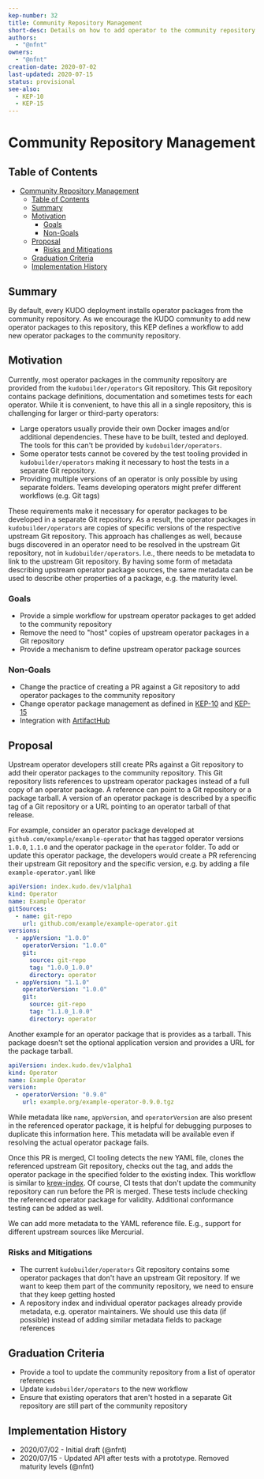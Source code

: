 ```yaml
---
kep-number: 32
title: Community Repository Management
short-desc: Details on how to add operator to the community repository
authors:
  - "@nfnt"
owners:
  - "@nfnt"
creation-date: 2020-07-02
last-updated: 2020-07-15
status: provisional
see-also:
  - KEP-10
  - KEP-15
---
```


# Community Repository Management

## Table of Contents

- [Community Repository Management](#community-repository-management)
  - [Table of Contents](#table-of-contents)
  - [Summary](#summary)
  - [Motivation](#motivation)
    - [Goals](#goals)
    - [Non-Goals](#non-goals)
  - [Proposal](#proposal)
    - [Risks and Mitigations](#risks-and-mitigations)
  - [Graduation Criteria](#graduation-criteria)
  - [Implementation History](#implementation-history)

## Summary

By default, every KUDO deployment installs operator packages from the community repository. As we encourage the KUDO community to add new operator packages to this repository, this KEP defines a workflow to add new operator packages to the community repository.

## Motivation

Currently, most operator packages in the community repository are provided from the `kudobuilder/operators` Git repository. This Git repository contains package definitions, documentation and sometimes tests for each operator. While it is convenient, to have this all in a single repository, this is challenging for larger or third-party operators:

- Large operators usually provide their own Docker images and/or additional dependencies. These have to be built, tested and deployed. The tools for this can't be provided by `kudobuilder/operators`.
- Some operator tests cannot be covered by the test tooling provided in `kudobuilder/operators` making it necessary to host the tests in a separate Git repository.
- Providing multiple versions of an operator is only possible by using separate folders. Teams developing operators might prefer different workflows (e.g. Git tags)

These requirements make it necessary for operator packages to be developed in a separate Git repository. As a result, the operator packages in `kudobuilder/operators` are copies of specific versions of the respective upstream Git repository. This approach has challenges as well, because bugs discovered in an operator need to be resolved in the upstream Git repository, not in `kudobuilder/operators`. I.e., there needs to be metadata to link to the upstream Git repository. By having some form of metadata describing upstream operator package sources, the same metadata can be used to describe other properties of a package, e.g. the maturity level.

### Goals

- Provide a simple workflow for upstream operator packages to get added to the community repository
- Remove the need to "host" copies of upstream operator packages in a Git repository
- Provide a mechanism to define upstream operator package sources

### Non-Goals

- Change the practice of creating a PR against a Git repository to add operator packages to the community repository
- Change operator package management as defined in [KEP-10](0010-package-manager.md) and [KEP-15](0015-repository-management.md)
- Integration with [ArtifactHub](https://artifacthub.io/)

## Proposal

Upstream operator developers still create PRs against a Git repository to add their operator packages to the community repository. This Git repository lists references to upstream operator packages instead of a full copy of an operator package. A reference can point to a Git repository or a package tarball. A version of an operator package is described by a specific tag of a Git repository or a URL pointing to an operator tarball of that release.

For example, consider an operator package developed at `github.com/example/example-operator` that has tagged operator versions `1.0.0`, `1.1.0` and the operator package in the `operator` folder. To add or update this operator package, the developers would create a PR referencing their upstream Git repository and the specific version, e.g. by adding a file `example-operator.yaml` like

```yaml
apiVersion: index.kudo.dev/v1alpha1
kind: Operator
name: Example Operator
gitSources:
  - name: git-repo
    url: github.com/example/example-operator.git
versions:
  - appVersion: "1.0.0"
    operatorVersion: "1.0.0"
    git:
      source: git-repo
      tag: "1.0.0_1.0.0"
      directory: operator
  - appVersion: "1.1.0"
    operatorVersion: "1.0.0"
    git:
      source: git-repo
      tag: "1.1.0_1.0.0"
      directory: operator
```

Another example for an operator package that is provides as a tarball. This package doesn't set the optional application version and provides a URL for the package tarball.

```yaml
apiVersion: index.kudo.dev/v1alpha1
kind: Operator
name: Example Operator
version:
  - operatorVersion: "0.9.0"
    url: example.org/example-operator-0.9.0.tgz
```

While metadata like `name`, `appVersion`, and `operatorVersion` are also present in the referenced operator package, it is helpful for debugging purposes to duplicate this information here. This metadata will be available even if resolving the actual operator package fails.

Once this PR is merged, CI tooling detects the new YAML file, clones the referenced upstream Git repository, checks out the tag, and adds the operator package in the specified folder to the existing index. This workflow is similar to [krew-index](https://github.com/kubernetes-sigs/krew-index). Of course, CI tests that don't update the community repository can run before the PR is merged. These tests include checking the referenced operator package for validity. Additional conformance testing can be added as well.

We can add more metadata to the YAML reference file. E.g., support for different upstream sources like Mercurial.

### Risks and Mitigations

- The current `kudobuilder/operators` Git repository contains some operator packages that don't have an upstream Git repository. If we want to keep them part of the community repository, we need to ensure that they keep getting hosted
- A repository index and individual operator packages already provide metadata, e.g. operator maintainers. We should use this data (if possible) instead of adding similar metadata fields to package references

## Graduation Criteria

- Provide a tool to update the community repository from a list of operator references
- Update `kudobuilder/operators` to the new workflow
- Ensure that existing operators that aren't hosted in a separate Git repository are still part of the community repository

## Implementation History

- 2020/07/02 - Initial draft (@nfnt)
- 2020/07/15 - Updated API after tests with a prototype. Removed maturity levels (@nfnt)

